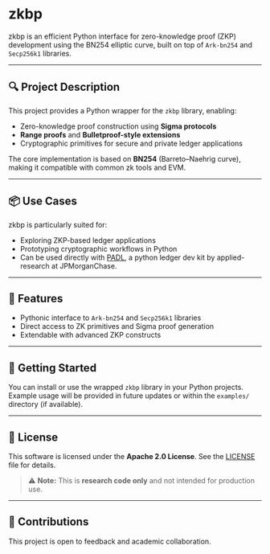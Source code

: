 # zkbp

zkbp is an efficient Python interface for zero-knowledge proof (ZKP) development using the BN254 elliptic curve, built on top of `Ark-bn254` and `Secp256k1` libraries.

---

## 🔍 Project Description

This project provides a Python wrapper for the `zkbp` library, enabling:

- Zero-knowledge proof construction using **Sigma protocols**
- **Range proofs** and **Bulletproof-style extensions**
- Cryptographic primitives for secure and private ledger applications

The core implementation is based on **BN254** (Barreto–Naehrig curve), making it compatible with common zk tools and EVM.

---

## 📦 Use Cases

zkbp is particularly suited for:

- Exploring ZKP-based ledger applications
- Prototyping cryptographic workflows in Python
- Can be used directly with [PADL](https://github.com/jpmorganchase/PADL), a python ledger dev kit by applied-research at JPMorganChase.

---

## 🔧 Features

- Pythonic interface to `Ark-bn254` and `Secp256k1` libraries
- Direct access to ZK primitives and Sigma proof generation
- Extendable with advanced ZKP constructs

---

## 🚀 Getting Started

You can install or use the wrapped `zkbp` library in your Python projects. Example usage will be provided in future updates or within the `examples/` directory (if available).

---

## 📄 License

This software is licensed under the **Apache 2.0 License**. See the [LICENSE](py_zkbp/LICENSE) file for details.

> ⚠️ **Note:** This is **research code only** and not intended for production use.

---

## 🤝 Contributions

This project is open to feedback and academic collaboration. 